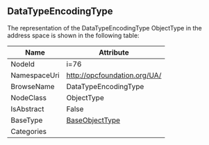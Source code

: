 <!-- objecttype -->
## DataTypeEncodingType
  
<!-- end of text -->
The representation of the DataTypeEncodingType ObjectType in the address space is shown in the following table:  

|Name|Attribute|
|---|---|
|NodeId|i=76|
|NamespaceUri|http://opcfoundation.org/UA/|
|BrowseName|DataTypeEncodingType|
|NodeClass|ObjectType|
|IsAbstract|False|
|BaseType|[BaseObjectType](../../ObjectTypes/BaseObjectType/readme.md)|
|Categories||

